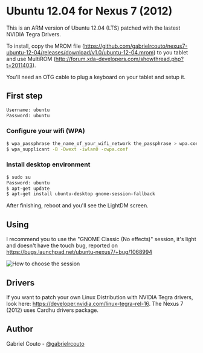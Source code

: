 # Ubuntu 12.04 for Nexus 7 (2012)

This is an ARM version of Ubuntu 12.04 (LTS) patched with the lastest NVIDIA Tegra Drivers.

To install, copy the MROM file (https://github.com/gabrielrcouto/nexus7-ubuntu-12-04/releases/download/v1.0/ubuntu-12-04.mrom) to you tablet and use MultiROM (http://forum.xda-developers.com/showthread.php?t=2011403).

You'll need an OTG cable to plug a keyboard on your tablet and setup it.

## First step

```sh
Username: ubuntu
Password: ubuntu
```

### Configure your wifi (WPA)

```sh
$ wpa_passphrase the_name_of_your_wifi_network the_passphrase > wpa.conf
$ wpa_supplicant -B -Dwext -iwlan0 -cwpa.conf
```

### Install desktop environment

```sh
$ sudo su
Password: ubuntu
$ apt-get update
$ apt-get install ubuntu-desktop gnome-session-fallback
```

After finishing, reboot and you'll see the LightDM screen.

## Using

I recommend you to use the "GNOME Classic (No effects)" session, it's light and doesn't have the touch bug, reported on https://bugs.launchpad.net/ubuntu-nexus7/+bug/1068994

![How to choose the session](http://4.bp.blogspot.com/-1uvXhmQZ5Ic/TzW7sfOJB3I/AAAAAAAAHuk/1NSdl4NJVZM/s1600/gnome-classic-login-screen.png)

## Drivers

If you want to patch your own Linux Distribution with NVIDIA Tegra drivers, look here: https://developer.nvidia.com/linux-tegra-rel-16. The Nexus 7 (2012) uses Cardhu drivers package.

## Author

Gabriel Couto - [@gabrielrcouto](http://www.twitter.com/gabrielrcouto)
